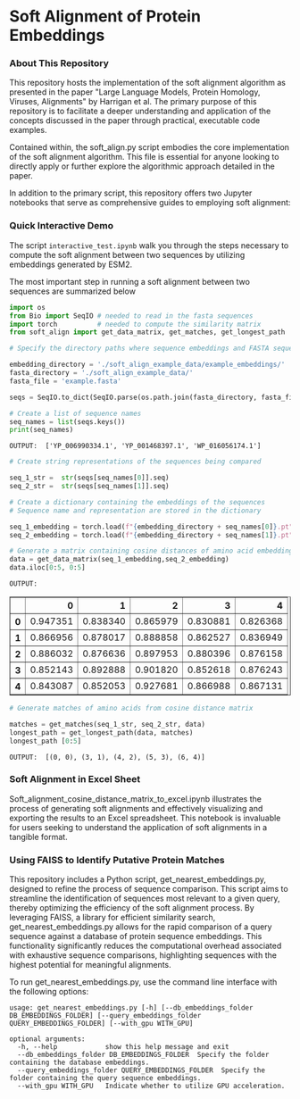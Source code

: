 # Soft Alignment of Protein Embeddings

### About This Repository



This repository hosts the implementation of the soft alignment algorithm as presented in the paper "Large Language Models, Protein Homology, Viruses, Alignments" by Harrigan et al. The primary purpose of this repository is to facilitate a deeper understanding and application of the concepts discussed in the paper through practical, executable code examples.

Contained within, the soft_align.py script embodies the core implementation of the soft alignment algorithm. This file is essential for anyone looking to directly apply or further explore the algorithmic approach detailed in the paper.

In addition to the primary script, this repository offers two Jupyter notebooks that serve as comprehensive guides to employing soft alignment:

### Quick Interactive Demo



The script `interactive_test.ipynb` walk you through the steps necessary to compute the soft alignment between two sequences by utilizing embeddings generated by ESM2.

The most important step in running a soft alignment between two sequences are summarized below




```python
import os
from Bio import SeqIO # needed to read in the fasta sequences
import torch 	      # needed to compute the similarity matrix
from soft_align import get_data_matrix, get_matches, get_longest_path
```


```python
# Specify the directory paths where sequence embeddings and FASTA sequences are stored

embedding_directory = './soft_align_example_data/example_embeddings/'
fasta_directory = './soft_align_example_data/'
fasta_file = 'example.fasta'

seqs = SeqIO.to_dict(SeqIO.parse(os.path.join(fasta_directory, fasta_file), 'fasta'))

# Create a list of sequence names
seq_names = list(seqs.keys())
print(seq_names)
```
```
OUTPUT:  ['YP_006990334.1', 'YP_001468397.1', 'WP_016056174.1']
```

```python
# Create string representations of the sequences being compared

seq_1_str =  str(seqs[seq_names[0]].seq)
seq_2_str =  str(seqs[seq_names[1]].seq)

# Create a dictionary containing the embeddings of the sequences
# Sequence name and representation are stored in the dictionary

seq_1_embedding = torch.load(f"{embedding_directory + seq_names[0]}.pt")
seq_2_embedding = torch.load(f"{embedding_directory + seq_names[1]}.pt")

# Generate a matrix containing cosine distances of amino acid embeddings from sequence representations
data = get_data_matrix(seq_1_embedding,seq_2_embedding)
data.iloc[0:5, 0:5]
```
```
OUTPUT:
```
<div>
<table border="1" class="dataframe">
  <thead>
    <tr style="text-align: right;">
      <th></th>
      <th>0</th>
      <th>1</th>
      <th>2</th>
      <th>3</th>
      <th>4</th>
    </tr>
  </thead>
  <tbody>
    <tr>
      <th>0</th>
      <td>0.947351</td>
      <td>0.838340</td>
      <td>0.865979</td>
      <td>0.830881</td>
      <td>0.826368</td>
    </tr>
    <tr>
      <th>1</th>
      <td>0.866956</td>
      <td>0.878017</td>
      <td>0.888858</td>
      <td>0.862527</td>
      <td>0.836949</td>
    </tr>
    <tr>
      <th>2</th>
      <td>0.886032</td>
      <td>0.876636</td>
      <td>0.897953</td>
      <td>0.880396</td>
      <td>0.876158</td>
    </tr>
    <tr>
      <th>3</th>
      <td>0.852143</td>
      <td>0.892888</td>
      <td>0.901820</td>
      <td>0.852618</td>
      <td>0.876243</td>
    </tr>
    <tr>
      <th>4</th>
      <td>0.843087</td>
      <td>0.852053</td>
      <td>0.927681</td>
      <td>0.866988</td>
      <td>0.867131</td>
    </tr>
  </tbody>
</table>
</div>




```python
# Generate matches of amino acids from cosine distance matrix

matches = get_matches(seq_1_str, seq_2_str, data)
longest_path = get_longest_path(data, matches)
longest_path [0:5]
```
```
OUTPUT:  [(0, 0), (3, 1), (4, 2), (5, 3), (6, 4)]
```


### Soft Alignment in Excel Sheet

Soft_alignment_cosine_distance_matrix_to_excel.ipynb illustrates the process of generating soft alignments and effectively visualizing and exporting the results to an Excel spreadsheet. This notebook is invaluable for users seeking to understand the application of soft alignments in a tangible format.

### Using FAISS to Identify Putative Protein Matches

This repository includes a Python script, get_nearest_embeddings.py, designed to refine the process of sequence comparison. This script aims to streamline the identification of sequences most relevant to a given query, thereby optimizing the efficiency of the soft alignment process. By leveraging FAISS, a library for efficient similarity search, get_nearest_embeddings.py allows for the rapid comparison of a query sequence against a database of protein sequence embeddings. This functionality significantly reduces the computational overhead associated with exhaustive sequence comparisons, highlighting sequences with the highest potential for meaningful alignments.

To run get_nearest_embeddings.py, use the command line interface with the following options:

```
usage: get_nearest_embeddings.py [-h] [--db_embeddings_folder DB_EMBEDDINGS_FOLDER] [--query_embeddings_folder QUERY_EMBEDDINGS_FOLDER] [--with_gpu WITH_GPU]

optional arguments:
  -h, --help            show this help message and exit
  --db_embeddings_folder DB_EMBEDDINGS_FOLDER  Specify the folder containing the database embeddings.
  --query_embeddings_folder QUERY_EMBEDDINGS_FOLDER  Specify the folder containing the query sequence embeddings.
  --with_gpu WITH_GPU   Indicate whether to utilize GPU acceleration.
```
